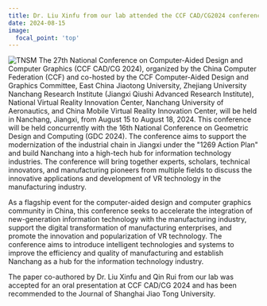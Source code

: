 ```yaml
---
title: Dr. Liu Xinfu from our lab attended the CCF CAD/CG2024 conference in Nanchang and gave an oral presentation
date: 2024-08-15
image:
  focal_point: 'top'
---
```

<!--more-->
![TNSM](\news\8-15-lxf.jpg)
The 27th National Conference on Computer-Aided Design and Computer Graphics (CCF CAD/CG 2024), organized by the China Computer Federation (CCF) and co-hosted by the CCF Computer-Aided Design and Graphics Committee, East China Jiaotong University, Zhejiang University Nanchang Research Institute (Jiangxi Qiushi Advanced Research Institute), National Virtual Reality Innovation Center, Nanchang University of Aeronautics, and China Mobile Virtual Reality Innovation Center, will be held in Nanchang, Jiangxi, from August 15 to August 18, 2024. This conference will be held concurrently with the 16th National Conference on Geometric Design and Computing (GDC 2024). The conference aims to support the modernization of the industrial chain in Jiangxi under the "1269 Action Plan" and build Nanchang into a high-tech hub for information technology industries. The conference will bring together experts, scholars, technical innovators, and manufacturing pioneers from multiple fields to discuss the innovative applications and development of VR technology in the manufacturing industry.

As a flagship event for the computer-aided design and computer graphics community in China, this conference seeks to accelerate the integration of new-generation information technology with the manufacturing industry, support the digital transformation of manufacturing enterprises, and promote the innovation and popularization of VR technology. The conference aims to introduce intelligent technologies and systems to improve the efficiency and quality of manufacturing and establish Nanchang as a hub for the information technology industry.

The paper co-authored by Dr. Liu Xinfu and Qin Rui from our lab was accepted for an oral presentation at CCF CAD/CG 2024 and has been recommended to the Journal of Shanghai Jiao Tong University.

